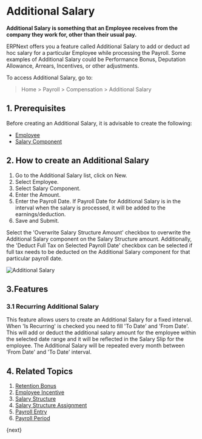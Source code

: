 <!-- add-breadcrumbs -->
# Additional Salary

**Additional Salary is something that an Employee receives from the company they work for, other than their usual pay.**


ERPNext offers you a feature called Additional Salary to add or deduct ad hoc salary for a particular Employee while processing the Payroll. Some examples of Additional Salary could be Performance Bonus, Deputation Allowance, Arrears, Incentives, or other adjustments.

To access Additional Salary, go to:

> Home > Payroll > Compensation > Additional Salary

## 1. Prerequisites

Before creating an Additional Salary, it is advisable to create the following:

* [Employee](/docs/user/manual/en/human-resources/employee)
* [Salary Component](/docs/user/manual/en/payroll/salary-component)


## 2. How to create an Additional Salary


1. Go to the Additional Salary list, click on New.
2. Select Employee.
3. Select Salary Component.
4. Enter the Amount.
1. Enter the Payroll Date. If Payroll Date for Additional Salary is in the interval when the salary is processed, it will be added to the earnings/deduction.
1. Save and Submit.

Select the 'Overwrite Salary Structure Amount' checkbox to overwrite the Additional Salary component on the Salary Structure amount. Additionally, the 'Deduct Full Tax on Selected Payroll Date' checkbox can be selected if full tax needs to be deducted on the Additional Salary component for that particular payroll date.

<img class="screenshot" alt="Additional Salary" src="{{docs_base_url}}/assets/img/payroll/additional-salary.png">

## 3.Features

### 3.1 Recurring Additional Salary
This feature allows users to create an Additional Salary for a fixed interval.
When 'Is Recurring' is checked you need to fill 'To Date' and 'From Date'.
This will add or deduct the additional salary amount for the employee within the selected date range and it will be reflected in the Salary Slip for the employee. The Additional Salary will be repeated every month between 'From Date' and 'To Date' interval.

## 4. Related Topics

1. [Retention Bonus](/docs/user/manual/en/payroll/retention-bonus)
1. [Employee Incentive](/docs/user/manual/en/payroll/employee-incentive)
1. [Salary Structure](/docs/user/manual/en/payroll/salary-structure)
1. [Salary Structure Assignment](/docs/user/manual/en/payroll/salary-structure-assignment)
1. [Payroll Entry](/docs/user/manual/en/payroll/payroll-entry)
1. [Payroll Period](/docs/user/manual/en/payroll/payroll-period)


{next}
